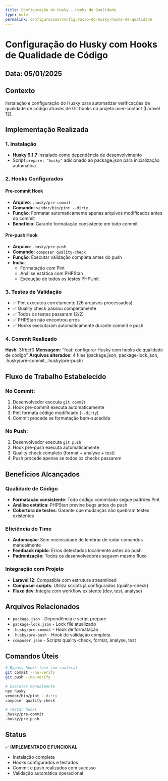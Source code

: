 ```yaml
---
title: Configuração do Husky - Hooks de Qualidade
type: note
permalink: configuracoes/configuracao-do-husky-hooks-de-qualidade
---
```


# Configuração do Husky com Hooks de Qualidade de Código

## Data: 05/01/2025

## Contexto
Instalação e configuração do Husky para automatizar verificações de qualidade de código através de Git hooks no projeto user-contact (Laravel 12).

## Implementação Realizada

### 1. Instalação
- **Husky 9.1.7** instalado como dependência de desenvolvimento
- Script `prepare: "husky"` adicionado ao package.json para inicialização automática

### 2. Hooks Configurados

#### Pre-commit Hook
- **Arquivo**: `.husky/pre-commit`
- **Comando**: `vendor/bin/pint --dirty`
- **Função**: Formatar automaticamente apenas arquivos modificados antes do commit
- **Benefício**: Garante formatação consistente em todo commit

#### Pre-push Hook  
- **Arquivo**: `.husky/pre-push`
- **Comando**: `composer quality-check`
- **Função**: Executar validação completa antes do push
- **Inclui**:
  - Formatação com Pint
  - Análise estática com PHPStan
  - Execução de todos os testes PHPUnit

### 3. Testes de Validação
- ✅ Pint executou corretamente (26 arquivos processados)
- ✅ Quality check passou completamente
- ✅ Todos os testes passaram (2/2)
- ✅ PHPStan não encontrou erros
- ✅ Hooks executaram automaticamente durante commit e push

### 4. Commit Realizado
**Hash**: 3ffbcf0
**Mensagem**: "feat: configurar Husky com hooks de qualidade de código"
**Arquivos alterados**: 4 files (package.json, package-lock.json, .husky/pre-commit, .husky/pre-push)

## Fluxo de Trabalho Estabelecido

### No Commit:
1. Desenvolvedor executa `git commit`
2. Hook pre-commit executa automaticamente
3. Pint formata código modificado (`--dirty`)
4. Commit procede se formatação bem-sucedida

### No Push:
1. Desenvolvedor executa `git push`  
2. Hook pre-push executa automaticamente
3. Quality check completo (format + analyse + test)
4. Push procede apenas se todos os checks passarem

## Benefícios Alcançados

### Qualidade de Código
- **Formatação consistente**: Todo código commitado segue padrões Pint
- **Análise estática**: PHPStan previne bugs antes do push
- **Cobertura de testes**: Garante que mudanças não quebram testes existentes

### Eficiência do Time
- **Automação**: Sem necessidade de lembrar de rodar comandos manualmente
- **Feedback rápido**: Erros detectados localmente antes do push
- **Padronização**: Todos os desenvolvedores seguem mesmo fluxo

### Integração com Projeto
- **Laravel 12**: Compatible com estrutura streamlined
- **Composer scripts**: Utiliza scripts já configurados (quality-check)
- **Fluxo dev**: Integra com workflow existente (dev, test, analyse)

## Arquivos Relacionados
- `package.json` - Dependência e script prepare
- `package-lock.json` - Lock file atualizado
- `.husky/pre-commit` - Hook de formatação
- `.husky/pre-push` - Hook de validação completa
- `composer.json` - Scripts quality-check, format, analyse, test

## Comandos Úteis
```bash
# Bypass hooks (use com cautela)
git commit --no-verify
git push --no-verify

# Executar manualmente
npx husky
vendor/bin/pint --dirty
composer quality-check

# Testar hooks
.husky/pre-commit
.husky/pre-push
```

## Status
✅ **IMPLEMENTADO E FUNCIONAL**
- Instalação completa
- Hooks configurados e testados
- Commit e push realizados com sucesso
- Validação automática operacional